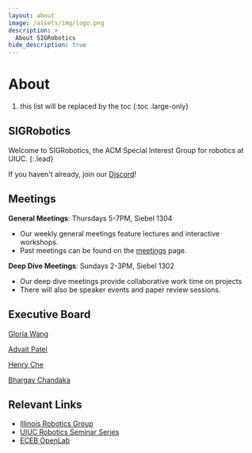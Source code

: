 ```yaml
---
layout: about
image: /assets/img/logo.png
description: >
  About SIGRobotics
hide_description: true
---
```


# About

<!--author-->
1. this list will be replaced by the toc
{:toc .large-only}

## SIGRobotics

Welcome to SIGRobotics, the ACM Special Interest Group for robotics at UIUC.
{:.lead}

If you haven't already, join our [Discord]!


## Meetings
**General Meetings**: Thursdays 5-7PM, Siebel 1304

- Our weekly general meetings feature lectures and interactive workshops. 
- Past meetings can be found on the [meetings] page.


**Deep Dive Meetings**: Sundays 2-3PM, Siebel 1302

- Our deep dive meetings provide collaborative work time on projects
- There will also be speaker events and paper review sessions.


## Executive Board

[Gloria Wang](https://gxywang.github.io/)

[Advait Patel](https://advaitpatel.com)

[Henry Che](https://hungdche.github.io/)

[Bhargav Chandaka](https://bchandaka.github.io/)


## Relevant Links
- [Illinois Robotics Group](https://robotics.illinois.edu/)
- [UIUC Robotics Seminar Series](https://robotics.illinois.edu/robotics-seminar-series/)
- [ECEB OpenLab](https://openlab.ece.illinois.edu/)


[Discord]: https://discord.gg/xBNhspqwSc
[meetings]: meetings.md
